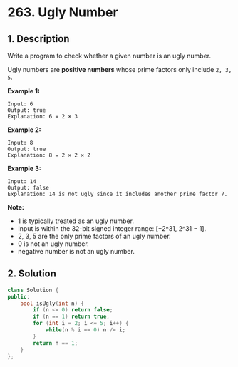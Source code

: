 # 263. Ugly Number

## 1. Description

Write a program to check whether a given number is an ugly number.

Ugly numbers are **positive numbers** whose prime factors only include `2, 3, 5`.

**Example 1:**

```
Input: 6
Output: true
Explanation: 6 = 2 × 3
```

**Example 2:**

```
Input: 8
Output: true
Explanation: 8 = 2 × 2 × 2
```

**Example 3:**

```
Input: 14
Output: false
Explanation: 14 is not ugly since it includes another prime factor 7.
```

**Note:**

- 1 is typically treated as an ugly number.
- Input is within the 32-bit signed integer range: [−2^31,  2^31 − 1].
- 2, 3, 5 are the only prime factors of an ugly number.
- 0 is not an ugly number.
- negative number is not an ugly number.

## 2. Solution

```cpp
class Solution {
public:
    bool isUgly(int n) {
        if (n <= 0) return false;
        if (n == 1) return true;
        for (int i = 2; i <= 5; i++) {
            while(n % i == 0) n /= i;
        }
        return n == 1;
    }
};
```


